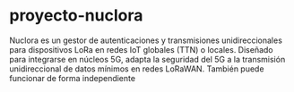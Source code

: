 # proyecto-nuclora
Nuclora es un gestor de autenticaciones y transmisiones unidireccionales para dispositivos LoRa en redes IoT globales (TTN) o locales. Diseñado para integrarse en núcleos 5G, adapta la seguridad del 5G a la transmisión unidireccional de datos mínimos en redes LoRaWAN. También puede funcionar de forma independiente
